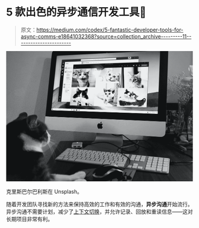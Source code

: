 # 5 款出色的异步通信开发工具🎯

> 原文：<https://medium.com/codex/5-fantastic-developer-tools-for-async-comms-e18641032368?source=collection_archive---------11----------------------->

![](img/43b92ccbb75cf49d7f210a0843ece89e.png)

克里斯巴尔巴利斯在 Unsplash。

随着开发团队寻找新的方法来保持高效的工作和有效的沟通，**异步沟通**开始流行。异步沟通不需要计划，减少了[上下文切换](https://www.stepsize.com/blog/mofl-how-to-reduce-context-switching-as-a-developer)，并允许记录、回放和重读信息——这对长期项目非常有利。